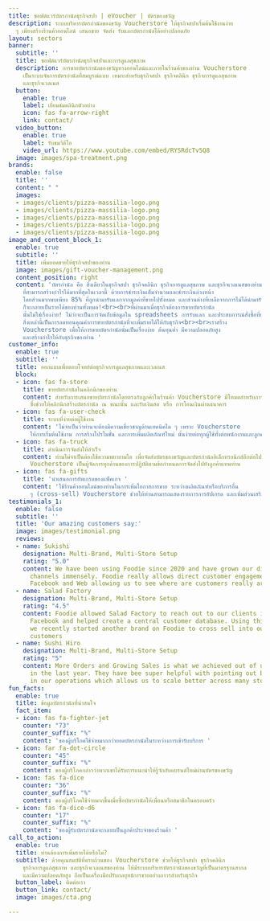 ```yaml
---
title: ซอฟต์แวร์บัตรกำนัลธุรกิจสปา | eVoucher | บัตรของขวัญ
description: ระบบบริหารบัตรกำนัลของขวัญ Voucherstore ให้ธุรกิจสปาเริ่มต้นใช้งานง่าย
  ๆ เพียงสร้างร้านค้าออนไลน์ เสนอขาย จัดส่ง รับแลกบัตรกำนัลได้อย่างปลอดภัย
layout: sectors
banner:
  subtitle: ''
  title: ซอฟต์แวร์บัตรกำนัลธุรกิจสปาและการดูแลสุขภาพ
  description: การขายบัตรกำนัลของขวัญทางออนไลน์และภายในร้านค้าของท่าน Voucherstore
    เป็นระบบจัดการบัตรกำนัลที่สมบูรณ์แบบ เหมาะสำหรับธุรกิจสปา ธุรกิจคลินิก ธุรกิจการดูแลสุขภาพ
    และธุรกิจเวลเนส
  button:
    enable: true
    label: เยี่ยมชมคลินิกตัวอย่าง
    icon: fas fa-arrow-right
    link: contact/
  video_button:
    enable: true
    label: รับชมวิดีโอ
    video_url: https://www.youtube.com/embed/RYSRdcTv5Q8
  image: images/spa-treatment.png
brands:
  enable: false
  title: ''
  content: " "
  images:
  - images/clients/pizza-massilia-logo.png
  - images/clients/pizza-massilia-logo.png
  - images/clients/pizza-massilia-logo.png
  - images/clients/pizza-massilia-logo.png
  - images/clients/pizza-massilia-logo.png
image_and_content_block_1:
  enable: true
  subtitle: ''
  title: เพิ่มยอดขายให้ธุรกิจสปาของท่าน
  image: images/gift-voucher-management.png
  content_position: right
  content: 'บัตรกำนัล คือ สิ่งเดียวในธุรกิจสปา ธุรกิจคลินิก ธุรกิจการดูแลสุขภาพ และธุรกิจเวลเนสของท่าน
    ที่สามารถสร้างกำไรได้มากที่สุดในเวลานี้ ด้วยการชำระเงินเต็มจำนวนและชำระเงินล่วงหน้า
    โดยส่วนมากพบเพียง 85% ที่ถูกนำมารับแลกจากมูลค่าที่ขายไปทั้งหมด และส่วนต่างที่เหลือจากการไม่ได้นำมารับแลก
    ก็จะกลายเป็นรายได้ของท่านทั้งหมด!<br><br>ที่ผ่านมาเมื่อธุรกิจต้องการขายบัตรกำนัล
    นั้นไม่ใช่เรื่องง่าย! ไม่ว่าจะเป็นการจัดเก็บข้อมูลใน spreadsheets การรับแลก และประสบการณ์สั่งซื้อที่ยุ่งยากสําหรับลูกค้าของท่าน
    สิ่งเหล่านี้เป็นการลดทอนคุณค่าการขายบัตรกำนัลที่จะเพิ่มรายได้ให้กับธุรกิจ<br><br>เราสร้าง
    Voucherstore เพื่อให้การขายบัตรกํานัลนั้นเป็นเรื่องง่าย ต้นทุนต่ำ มีความปลอดภัยสูง
    และสร้างกําไรให้กับธุรกิจของท่าน '
customer_info:
  enable: true
  subtitle: ''
  title: ออกแบบเพื่อตอบโจทย์ต่อธุรกิจการดูแลสุขภาพและเวลเนส
  block:
  - icon: fas fa-store
    title: ขายบัตรกำนัลในคลิกนิกของท่าน
    content: สำหรับการเสนอขายบัตรกำนัลโดยตรงกับลูกค้าในร้านค้า Voucherstore มีโหมดสำหรับการขายหน้าร้าน
      ซึ่งช่วยให้คลิกนิกสร้างบัตรกำนัล ณ ขณะนั้น และรับเงินสด หรือ การโอนเงินผ่านธนาคาร
  - icon: fas fa-user-check
    title: ระบบที่ง่ายต่อผู้ใช้งาน
    content: 'ไม่จำเป็นว่าท่านจะต้องมีความเชี่ยวชาญด้านเทคนิคใด ๆ เพราะ Voucherstore
      ให้การเริ่มต้นใช้งาน การสร้างโปรโมชั่น และการเพิ่มผลิตภัณฑ์ใหม่ นั้นง่ายต่อทุกผู้ใช้ทั้งต่อพนักงานและลูกค้าของท่าน '
  - icon: fas fa-truck
    title: ดำเนินการจัดส่งให้สำเร็จ
    content: ท่านไม่จำเป็นต้องใช้ความพยายามใด เพื่อจัดส่งบัตรของขวัญและบัตรกำนัลอิเล็กทรอนิกส์อีกต่อไป
      Voucherstore เป็นผู้จัดการทุกด้านของการปฏิบัติตามข้อกำหนดการจัดส่งไปยังลูกค้าแทนท่าน
  - icon: fas fa-gifts
    title: 'นำเสนอการอัพเกรดของแพ็คเกจ '
    content: 'ใช้ร้านค้าออนไลน์ของท่านในการเพิ่มโอกาสการขาย ระหว่างผลิตภัณฑ์หรือบริการอื่น
      ๆ (cross-sell) Voucherstore ช่วยให้ท่านสามารถแสดงรายการการอัปเกรด และเพิ่มส่วนเสริมในรถเข็นได้อย่างดี '
testimonials_1:
  enable: false
  subtitle: ''
  title: 'Our amazing customers say:'
  image: images/testimonial.png
  reviews:
  - name: Sukishi
    designation: Multi-Brand, Multi-Store Setup
    rating: "5.0"
    content: We have been using Foodie since 2020 and have grown our direct delivery
      channels immensely. Foodie really allows direct customer engagement across LINE,
      Facebook and Web allowing us to see where are customers really are.
  - name: Salad Factory
    designation: Multi-Brand, Multi-Store Setup
    rating: "4.5"
    content: Foodie allowed Salad Factory to reach out to our clients in LINE and
      Facebook and helped create a central customer database. Using this advantage,
      we recently started another brand on Foodie to cross sell into our existing
      customers
  - name: Sushi Hiro
    designation: Multi-Brand, Multi-Store Setup
    rating: "5"
    content: More Orders and Growing Sales is what we achieved out of using Foodie
      in the last year. They have bee super helpful with pointing out bottlenecks
      in our operations which allows us to scale better across many stores.
fun_facts:
  enable: true
  title: ข้อมูลบัตรกำนัลที่น่าสนใจ
  fact_item:
  - icon: fas fa-fighter-jet
    counter: "73"
    counter_suffix: "%"
    content: 'ของผู้บริโภคใช้จ่ายมากกว่ายอดบัตรกำนัลในระหว่างการเข้ารับบริการ '
  - icon: far fa-dot-circle
    counter: "45"
    counter_suffix: "%"
    content: ของผู้บริโภคกล่าวว่าพวกเขาได้รับการแนะนำให้รู้จักกับแบรนด์ใหม่ผ่านบัตรของขวัญ
  - icon: fas fa-dice
    counter: "36"
    counter_suffix: "%"
    content: ของผู้บริโภคใช้จ่ายมากขึ้นเมื่อซื้อบัตรกำนัลให้เพื่อนหรือสมาชิกในครอบครัว
  - icon: fas fa-dice-d6
    counter: "17"
    counter_suffix: "%"
    content: 'ของผู้รับบัตรกำนัลจะกลายเป็นลูกค้าประจำของร้านค้า '
call_to_action:
  enable: true
  title: ท่านต้องการเพิ่มรายได้หรือไม่?
  subtitle: ด้วยคุณสมบัติที่ครบถ้วนของ Voucherstore ช่วยให้ธุรกิจสปา ธุรกิจคลินิก
    ธุรกิจการดูแลสุขภาพ และธุรกิจเวลเนสของท่าน ให้มีระบบบริหารบัตรกำนัลของขวัญที่เป็นมาตรฐานสากล
    และมีความปลอดภัยสูง ถือเป็นเครื่องมือปรับกลยุทธ์การขายอย่างถาวรสำหรับธุรกิจ
  button_label: ติดต่อเรา
  button_link: contact/
  image: images/cta.png

---
```

